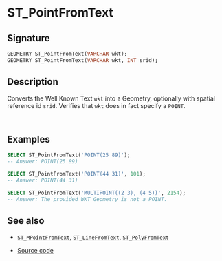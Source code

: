 # ST_PointFromText

## Signature

```sql
GEOMETRY ST_PointFromText(VARCHAR wkt);
GEOMETRY ST_PointFromText(VARCHAR wkt, INT srid);
```

## Description

Converts the Well Known Text `wkt` into a Geometry, optionally with spatial reference id `srid`. 
Verifies that `wkt` does in fact specify a `POINT`.

```{include} z-coord-warning.md
```

```{include} sfs-1-2-1.md
```

## Examples

```sql
SELECT ST_PointFromText('POINT(25 89)');
-- Answer: POINT(25 89)

SELECT ST_PointFromText('POINT(44 31)', 101);
-- Answer: POINT(44 31)

SELECT ST_PointFromText('MULTIPOINT((2 3), (4 5))', 2154);
-- Answer: The provided WKT Geometry is not a POINT.
```

## See also

* [`ST_MPointFromText`](../ST_MPointFromText), [`ST_LineFromText`](../ST_LineFromText), [`ST_PolyFromText`](../ST_PolyFromText)

* <a href="https://github.com/orbisgis/h2gis/blob/master/h2gis-functions/src/main/java/org/h2gis/functions/spatial/convert/ST_PointFromText.java" target="_blank">Source code</a>

